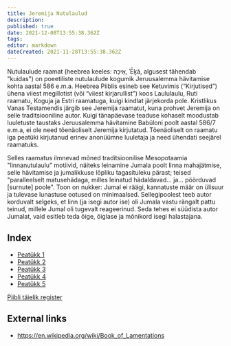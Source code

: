 ```yaml
---
title: Jeremija Nutulaulud
description: 
published: true
date: 2021-12-08T13:55:38.362Z
tags: 
editor: markdown
dateCreated: 2021-11-28T13:55:38.362Z
---
```


Nutulaulude raamat (heebrea keeles: אֵיכָה, ʾĒḵā, algusest tähendab "kuidas") on poeetiliste nutulaulude kogumik Jeruusalemma hävitamise kohta aastal 586 e.m.a. Heebrea Piiblis esineb see Ketuvimis (“Kirjutised”) ühena viiest megillotist (või “viiest kirjarullist”) koos Laululaulu, Ruti raamatu, Koguja ja Estri raamatuga, kuigi kindlat järjekorda pole. Kristlikus Vanas Testamendis järgib see Jeremija raamatut, kuna prohvet Jeremija on selle traditsiooniline autor. Kuigi tänapäevase teaduse kohaselt moodustab luuletuste taustaks Jeruusalemma hävitamine Babüloni poolt aastal 586/7 e.m.a, ei ole need tõenäoliselt Jeremija kirjutatud. Tõenäoliselt on raamatu iga peatüki kirjutanud erinev anonüümne luuletaja ja need ühendati seejärel raamatuks.

Selles raamatus ilmnevad mõned traditsioonilise Mesopotaamia "linnanutulaulu" motiivid, näiteks leinamine Jumala poolt linna mahajätmise, selle hävitamise ja jumalikkuse lõpliku tagasituleku pärast; teised "paralleelselt matusehädaga, milles leinatud hädaldavad... ja... pöörduvad [surnute] poole". Toon on nukker: Jumal ei räägi, kannatuste määr on ülisuur ja tulevase lunastuse ootused on minimaalsed. Sellegipoolest teeb autor korduvalt selgeks, et linn (ja isegi autor ise) oli Jumala vastu rängalt pattu teinud, millele Jumal oli tugevalt reageerinud. Seda tehes ei süüdista autor Jumalat, vaid esitleb teda õige, õiglase ja mõnikord isegi halastajana.

## Index

- [Peatükk 1](/et/Bible/Lamentations/1)
- [Peatükk 2](/et/Bible/Lamentations/2)
- [Peatükk 3](/et/Bible/Lamentations/3)
- [Peatükk 4](/et/Bible/Lamentations/4)
- [Peatükk 5](/et/Bible/Lamentations/5)



[Piibli täielik register](/et/index/bible)


## External links

- https://en.wikipedia.org/wiki/Book_of_Lamentations